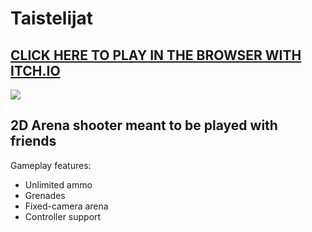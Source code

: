 # Taistelijat

## [CLICK HERE TO PLAY IN THE BROWSER WITH ITCH.IO ](https://erkhal.itch.io/taistelijat)

![](screenshot.png)

## 2D Arena shooter meant to be played with friends

Gameplay features:
- Unlimited ammo
- Grenades
- Fixed-camera arena
- Controller support
